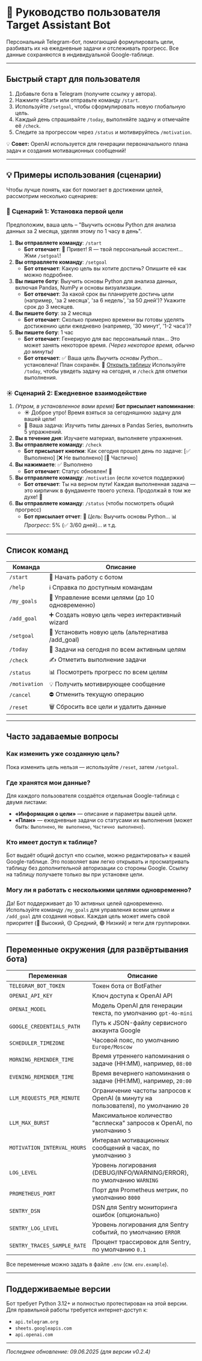 # 📖 Руководство пользователя Target Assistant Bot

Персональный Telegram-бот, помогающий формулировать цели, разбивать их на ежедневные задачи и отслеживать прогресс. Все данные сохраняются в индивидуальной Google-таблице.

---

## Быстрый старт для пользователя
1. Добавьте бота в Telegram (получите ссылку у автора).
2. Нажмите «Start» или отправьте команду `/start`.
3. Используйте `/setgoal`, чтобы сформулировать новую глобальную цель.
4. Каждый день спрашивайте `/today`, выполняйте задачу и отмечайте её `/check`.
5. Следите за прогрессом через `/status` и мотивируйтесь `/motivation`.

💡 **Совет:** OpenAI используется для генерации первоначального плана задач и создания мотивационных сообщений!

---

## 💡 Примеры использования (сценарии)

Чтобы лучше понять, как бот помогает в достижении целей, рассмотрим несколько сценариев:

### 🌟 Сценарий 1: Установка первой цели

Предположим, ваша цель – "Выучить основы Python для анализа данных за 2 месяца, уделяя этому по 1 часу в день".

1.  **Вы отправляете команду**: `/start`
    *   **Бот отвечает**: 🤖 Привет! Я — твой персональный ассистент... Жми `/setgoal`!
2.  **Вы отправляете команду**: `/setgoal`
    *   **Бот отвечает**: Какую цель вы хотите достичь? Опишите её как можно подробнее.
3.  **Вы пишете боту**: Выучить основы Python для анализа данных, включая Pandas, NumPy и основы визуализации.
    *   **Бот отвечает**: За какой срок вы планируете достичь цели (например, 'за 2 месяца', 'за 6 недель', 'за 50 дней')? Укажите срок до 3 месяцев.
4.  **Вы пишете боту**: за 2 месяца
    *   **Бот отвечает**: Сколько примерно времени вы готовы уделять достижению цели ежедневно (например, '30 минут', '1-2 часа')?
5.  **Вы пишете боту**: 1 час
    *   **Бот отвечает**: Генерирую для вас персональный план... Это может занять некоторое время.
    *(Через некоторое время, обычно до минуты)*
    *   **Бот отвечает**: ✅ Ваша цель *Выучить основы Python...* установлена! План сохранён.
        📄 [Открыть таблицу](https://docs.google.com/spreadsheets/d/ВАША_ССЫЛКА_НА_ТАБЛИЦУ)
        Используйте `/today`, чтобы увидеть задачу на сегодня, и `/check` для отметки выполнения.

### ☀️ Сценарий 2: Ежедневное взаимодействие

1.  *(Утром, в установленное вами время)* **Бот присылает напоминание**:
    *   ☀️ Доброе утро! Время взяться за сегодняшнюю задачу для вашей цели!
    *   📝 Ваша задача: Изучить типы данных в Pandas Series, выполнить 5 упражнений.
2.  **Вы в течение дня**: Изучаете материал, выполняете упражнения.
3.  **Вы отправляете команду**: `/check`
    *   **Бот присылает кнопки**: Как сегодня прошел день по задаче: [✅ Выполнено] [❌ Не выполнено] [🤔 Частично]
4.  **Вы нажимаете**: ✅ Выполнено
    *   **Бот отвечает**: Статус обновлен! 💪
5.  **Вы отправляете команду**: `/motivation` (если хочется поддержки)
    *   **Бот отвечает**: Ты на верном пути! Каждая выполненная задача — это кирпичик в фундаменте твоего успеха. Продолжай в том же духе! 🚀
6.  **Вы отправляете команду**: `/status` (чтобы посмотреть общий прогресс)
    *   **Бот присылает отчет**: 🎯 *Цель*: Выучить основы Python... 📊 *Прогресс*: 5% (✅ 3/60 дней)... и т.д.

---

## Список команд

| Команда | Описание |
|---------|----------|
| `/start` | 🚀 Начать работу с ботом |
| `/help`  | ℹ️ Справка по доступным командам |
| `/my_goals` | 🎯 Управление всеми целями (до 10 одновременно) |
| `/add_goal` | ➕ Создать новую цель через интерактивный wizard |
| `/setgoal` | 🎯 Установить новую цель (альтернатива /add_goal) |
| `/today` | 📅 Задачи на сегодня по всем активным целям |
| `/check` | ✍️ Отметить выполнение задачи |
| `/status` | 📊 Посмотреть прогресс по всем целям |
| `/motivation` | 💡 Получить мотивирующее сообщение |
| `/cancel` | ⛔ Отменить текущую операцию |
| `/reset` | 🗑️ Сбросить все цели и удалить данные |

---

## Часто задаваемые вопросы

### Как изменить уже созданную цель?
Пока изменить цель нельзя — используйте `/reset`, затем `/setgoal`.

### Где хранятся мои данные?
Для каждого пользователя создаётся отдельная Google-таблица с двумя листами:
*   **«Информация о цели»** — описание и параметры вашей цели.
*   **«План»** — ежедневные задачи со статусами их выполнения (может быть: `Выполнено`, `Не выполнено`, `Частично выполнено`).

### Кто имеет доступ к таблице?
Бот выдаёт общий доступ «по ссылке, можно редактировать» к вашей Google-таблице. Это позволяет вам легко открывать и просматривать таблицу без дополнительной авторизации со стороны Google. Ссылку на таблицу получаете только вы при установке цели.

### Могу ли я работать с несколькими целями одновременно?
Да! Бот поддерживает до 10 активных целей одновременно. Используйте команду `/my_goals` для управления всеми целями и `/add_goal` для создания новых. Каждая цель может иметь свой приоритет (🔴 Высокий, 🟡 Средний, 🟢 Низкий) и теги для группировки.

---

## Переменные окружения (для развёртывания бота)
| Переменная | Описание |
|------------|----------|
| `TELEGRAM_BOT_TOKEN` | Токен бота от BotFather |
| `OPENAI_API_KEY` | Ключ доступа к OpenAI API |
| `OPENAI_MODEL` | Модель OpenAI для генерации текста, по умолчанию `gpt-4o-mini` |
| `GOOGLE_CREDENTIALS_PATH` | Путь к JSON-файлу сервисного аккаунта Google |
| `SCHEDULER_TIMEZONE` | Часовой пояс, по умолчанию `Europe/Moscow` |
| `MORNING_REMINDER_TIME` | Время утреннего напоминания о задаче (HH:MM), например, `08:00` |
| `EVENING_REMINDER_TIME` | Время вечернего напоминания о задаче (HH:MM), например, `20:00` |
| `LLM_REQUESTS_PER_MINUTE` | Ограничение частоты запросов к OpenAI (в минуту на пользователя), по умолчанию `20` |
| `LLM_MAX_BURST` | Максимальное количество "всплеска" запросов к OpenAI, по умолчанию `5` |
| `MOTIVATION_INTERVAL_HOURS` | Интервал мотивационных сообщений в часах, по умолчанию `3` |
| `LOG_LEVEL` | Уровень логирования (DEBUG/INFO/WARNING/ERROR), по умолчанию `WARNING` |
| `PROMETHEUS_PORT` | Порт для Prometheus метрик, по умолчанию `8000` |
| `SENTRY_DSN` | DSN для Sentry мониторинга ошибок (опционально) |
| `SENTRY_LOG_LEVEL` | Уровень логирования для Sentry событий, по умолчанию `ERROR` |
| `SENTRY_TRACES_SAMPLE_RATE` | Процент трассировок для Sentry, по умолчанию `0.1` |

Все переменные можно задать в файле `.env` (см. `env.example`).

---

## Поддерживаемые версии
Бот требует Python 3.12+ и полностью протестирован на этой версии. Для правильной работы требуется интернет-доступ к:
* `api.telegram.org`
* `sheets.googleapis.com`
* `api.openai.com`

---

*Последнее обновление: 09.06.2025 (для версии v0.2.4)*
